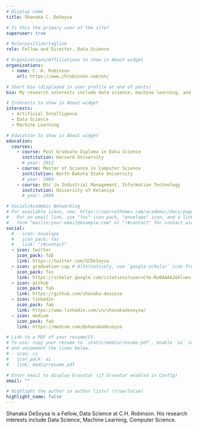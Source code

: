 ```yaml
---
# Display name
title: Shanaka C. DeSoysa

# Is this the primary user of the site?
superuser: true

# Role/position/tagline
role: Fellow and Director, Data Science

# Organizations/Affiliations to show in About widget
organizations:
  - name: C. H. Robinson
    url: https://www.chrobinson.com/en/

# Short bio (displayed in user profile at end of posts)
bio: My research interests include data science, machine learning, and computer science.

# Interests to show in About widget
interests:
  - Artificial Intelligence
  - Data Science
  - Machine Learning

# Education to show in About widget
education:
  courses:
    - course: Post Graduate Diploma in Data Science
      institution: Harvard University
      # year: 2012
    - course: Master of Science in Computer Science
      institution: North Dakota State University
      # year: 2009
    - course: BSc in Industrial Management, Information Technology
      institution: University of Kelaniya
      # year: 2008

# Social/Academic Networking
# For available icons, see: https://sourcethemes.com/academic/docs/page-builder/#icons
#   For an email link, use "fas" icon pack, "envelope" icon, and a link in the
#   form "mailto:your-email@example.com" or "/#contact" for contact widget.
social:
  # - icon: envelope
  #   icon_pack: fas
  #   link: "/#contact"
  - icon: twitter
    icon_pack: fab
    link: https://twitter.com/SCDeSoysa
  - icon: graduation-cap # Alternatively, use `google-scholar` icon from `ai` icon pack
    icon_pack: fas
    link: https://scholar.google.com/citations?user=CYe-Ro0AAAAJ&hl=en
  - icon: github
    icon_pack: fab
    link: https://github.com/shanaka-desoysa
  - icon: linkedin
    icon_pack: fab
    link: https://www.linkedin.com/in/shanakadesoysa/
  - icon: medium
    icon_pack: fab
    link: https://medium.com/@shanakadesoysa

# Link to a PDF of your resume/CV.
# To use: copy your resume to `static/media/resume.pdf`, enable `ai` icons in `params.toml`,
# and uncomment the lines below.
# - icon: cv
#   icon_pack: ai
#   link: media/resume.pdf

# Enter email to display Gravatar (if Gravatar enabled in Config)
email: ""

# Highlight the author in author lists? (true/false)
highlight_name: false
---
```


Shanaka DeSoysa is a Fellow, Data Science at C.H. Robinson. His research interests include Data Science, Machine Learning, Computer Science.

<!-- {{< icon name="download" pack="fas" >}} Download my {{< staticref "media/demo_resume.pdf" "newtab" >}}resumé{{< /staticref >}}. -->
